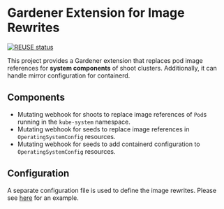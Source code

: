 # Gardener Extension for Image Rewrites

[![REUSE status](https://api.reuse.software/badge/github.com/gardener/gardener-extension-image-rewriter)](https://api.reuse.software/info/github.com/gardener/gardener-extension-image-rewriter)

This project provides a Gardener extension that replaces pod image references for **system components** of shoot clusters.
Additionally, it can handle mirror configuration for containerd.

## Components

- Mutating webhook for shoots to replace image references of `Pod`s running in the `kube-system` namespace.
- Mutating webhook for seeds to replace image references in `OperatingSystemConfig` resources.
- Mutating webhook for seeds to add containerd configuration to `OperatingSystemConfig` resources.

## Configuration

A separate configuration file is used to define the image rewrites. Please see [here](./example/00-componentconfig.yaml) for an example.
